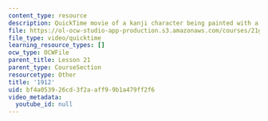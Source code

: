 ```yaml
---
content_type: resource
description: QuickTime movie of a kanji character being painted with a brush.
file: https://ol-ocw-studio-app-production.s3.amazonaws.com/courses/21g-504-japanese-iv-spring-2009/bf4a053926cd3f2aaff99b1a479ff2f6_1912.mov
file_type: video/quicktime
learning_resource_types: []
ocw_type: OCWFile
parent_title: Lesson 21
parent_type: CourseSection
resourcetype: Other
title: '1912'
uid: bf4a0539-26cd-3f2a-aff9-9b1a479ff2f6
video_metadata:
  youtube_id: null
---
```

